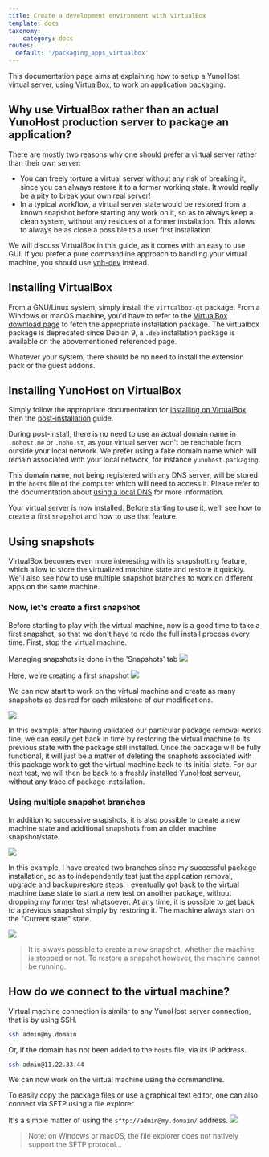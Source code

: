 ```yaml
---
title: Create a development environment with VirtualBox
template: docs
taxonomy:
    category: docs
routes:
  default: '/packaging_apps_virtualbox'
---
```


This documentation page aims at explaining how to setup a YunoHost virtual server, using VirtualBox, to work on application packaging.

## Why use VirtualBox rather than an actual YunoHost production server to package an application?

There are mostly two reasons why one should prefer a virtual server rather than their own server:

- You can freely torture a virtual server without any risk of breaking it, since you can always restore it to a former working state. It would really be a pity to break your own real server!
- In a typical workflow, a virtual server state would be restored from a known snapshot before starting any work on it, so as to always keep a clean system, without any residues of a former installation. This allows to always be as close a possible to a user first installation.

We will discuss VirtualBox in this guide, as it comes with an easy to use GUI. If you prefer a pure commandline approach to handling your virtual machine, you should use [ynh-dev](/dev) instead.

## Installing VirtualBox

From a GNU/Linux system, simply install the `virtualbox-qt` package.
From a Windows or macOS machine, you'd have to refer to the [VirtualBox download page](https://www.virtualbox.org/wiki/Downloads) to fetch the appropriate installation package. The virtualbox package is deprecated since Debian 9, a `.deb` installation package is available on the abovementioned referenced page.

Whatever your system, there should be no need to install the extension pack or the guest addons.

## Installing YunoHost on VirtualBox

Simply follow the appropriate documentation for [installing on VirtualBox](/install_on_virtualbox) then the [post-installation](/postinstall) guide.

During post-install, there is no need to use an actual domain name in `.nohost.me` or `.noho.st`, as your virtual server won't be reachable from outside your local network.
We prefer using a fake domain name which will remain associated with your local network, for instance `yunohost.packaging`.

This domain name, not being registered with any DNS server, will be stored in the `hosts` file of the computer which will need to access it. Please refer to the documentation about [using a local DNS](/dns_local_network) for more information.

Your virtual server is now installed. Before starting to use it, we'll see how to create a first snapshot and how to use that feature.

## Using snapshots

VirtualBox becomes even more interesting with its snapshotting feature, which allow to store the virtualized machine state and restore it quickly.
We'll also see how to use multiple snapshot branches to work on different apps on the same machine.

### Now, let's create a first snapshot

Before starting to play with the virtual machine, now is a good time to take a first snapshot, so that we don't have to redo the full install process every time.
First, stop the virtual machine.

Managing snapshots is done in the 'Snapshots' tab
![](image://virtualbox_packaging1-en.png)

Here, we're creating a first snapshot
![](image://virtualbox_packaging2-en.png)

We can now start to work on the virtual machine and create as many snapshots as desired for each milestone of our modifications.

![](image://virtualbox_packaging3-en.png)

In this example, after having validated our particular package removal works fine, we can easily get back in time by restoring the virtual machine to its previous state with the package still installed.
Once the package will be fully functional, it will just be a matter of deleting the snaphots associated with this package work to get the virtual machine back to its initial state.
For our next test, we will then be back to a freshly installed YunoHost serveur, without any trace of package installation.

### Using multiple snapshot branches

In addition to successive snapshots, it is also possible to create a new machine state and additional snapshots from an older machine snapshot/state.

![](image://virtualbox_packaging4-en.png)

In this example, I have created two branches since my successful package installation, so as to independently test just the application removal, upgrade and backup/restore steps.
I eventually got back to the virtual machine base state to start a new test on another package, without dropping my former test whatsoever.
At any time, it is possible to get back to a previous snapshot simply by restoring it.
The machine always start on the "Current state" state.

![](image://virtualbox_packaging5-en.png)

> It is always possible to create a new snapshot, whether the machine is stopped or not. To restore a snapshot however, the machine cannot be running.

## How do we connect to the virtual machine?

Virtual machine connection is similar to any YunoHost server connection, that is by using SSH.

```bash
ssh admin@my.domain
```

Or, if the domain has not been added to the `hosts` file, via its IP address.

```bash
ssh admin@11.22.33.44
```

We can now work on the virtual machine using the commandline.

To easily copy the package files or use a graphical text editor, one can also connect via SFTP using a file explorer.

It's a simple matter of using the `sftp://admin@my.domain/` address.
![](image://virtualbox_packaging6.jpg)

> Note: on Windows or macOS, the file explorer does not natively support the SFTP protocol...
